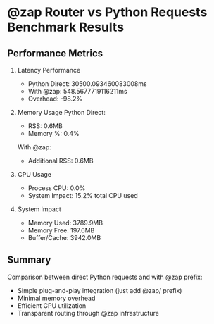 # @zap Router vs Python Requests Benchmark Results

## Performance Metrics

1. Latency Performance
   - Python Direct: 30500.093460083008ms
   - With @zap: 548.5677719116211ms
   - Overhead: -98.2%

2. Memory Usage
   Python Direct:
   - RSS: 0.6MB
   - Memory %: 0.4%

   With @zap:
   - Additional RSS: 0.6MB
3. CPU Usage
   - Process CPU: 0.0%
   - System Impact: 15.2% total CPU used

4. System Impact
   - Memory Used: 3789.9MB
   - Memory Free: 197.6MB
   - Buffer/Cache: 3942.0MB

## Summary
Comparison between direct Python requests and with @zap prefix:
- Simple plug-and-play integration (just add @zap/ prefix)
- Minimal memory overhead
- Efficient CPU utilization
- Transparent routing through @zap infrastructure
